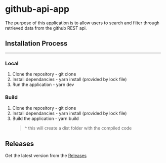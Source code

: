 # github-api-app

The purpose of this application is to allow users to search and filter through retrieved data from the github REST api.

## Installation Process

---

### Local

1. Clone the repository - git clone
2. Install dependancies - yarn install (provided by lock file)
3. Run the application - yarn dev


### Build

1. Clone the repository - git clone
2. Install dependancies - yarn install (provided by lock file)
3. Build the application - yarn build
    > ^ this will create a dist folder with the compiled code

## Releases

Get the latest version from the [Releases](#https://github.com/charlscooper/github-api-app/releases)